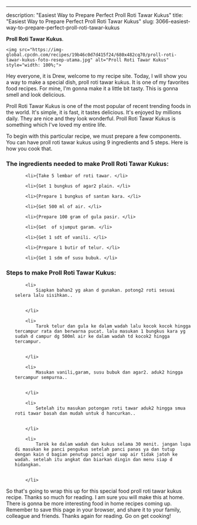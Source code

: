 ---
description: "Easiest Way to Prepare Perfect Proll Roti Tawar Kukus"
title: "Easiest Way to Prepare Perfect Proll Roti Tawar Kukus"
slug: 3066-easiest-way-to-prepare-perfect-proll-roti-tawar-kukus

<p>
	<strong>Proll Roti Tawar Kukus</strong>. 
	
</p>
<p>
	
	<img src="https://img-global.cpcdn.com/recipes/19b46c0d7d415f24/680x482cq70/proll-roti-tawar-kukus-foto-resep-utama.jpg" alt="Proll Roti Tawar Kukus" style="width: 100%;">
	
	
</p>
<p>
	Hey everyone, it is Drew, welcome to my recipe site. Today, I will show you a way to make a special dish, proll roti tawar kukus. It is one of my favorites food recipes. For mine, I'm gonna make it a little bit tasty. This is gonna smell and look delicious.
</p>
	
<p>
	
</p>
<p>
	Proll Roti Tawar Kukus is one of the most popular of recent trending foods in the world. It's simple, it is fast, it tastes delicious. It's enjoyed by millions daily. They are nice and they look wonderful. Proll Roti Tawar Kukus is something which I've loved my entire life.
</p>

<p>
To begin with this particular recipe, we must prepare a few components. You can have proll roti tawar kukus using 9 ingredients and 5 steps. Here is how you cook that.
</p>

<h3>The ingredients needed to make Proll Roti Tawar Kukus:</h3>

<ol>
	
		<li>{Take 5 lembar of roti tawar. </li>
	
		<li>{Get 1 bungkus of agar2 plain. </li>
	
		<li>{Prepare 1 bungkus of santan kara. </li>
	
		<li>{Get 500 ml of air. </li>
	
		<li>{Prepare 100 gram of gula pasir. </li>
	
		<li>{Get  of sjumput garam. </li>
	
		<li>{Get 1 sdt of vanili. </li>
	
		<li>{Prepare 1 butir of telur. </li>
	
		<li>{Get 1 sdm of susu bubuk. </li>
	
</ol>
<p>
	
</p>

<h3>Steps to make Proll Roti Tawar Kukus:</h3>

<ol>
	
		<li>
			Siapkan bahan2 yg akan d gunakan. potong2 roti sesuai selera lalu sisihkan..
			
			
		</li>
	
		<li>
			Tarok telur dan gula ke dalam wadah lalu kocok kocok hingga tercampur rata dan berwarna pucat. lalu masukan 1 bungkus kara yg sudah d campur dg 500ml air ke dalam wadah td kocok2 hingga tercampur.
			
			
		</li>
	
		<li>
			Masukan vanili,garam, susu bubuk dan agar2. aduk2 hingga tercampur sempurna..
			
			
		</li>
	
		<li>
			Setelah itu masukan potongan roti tawar aduk2 hingga smua roti tawar basah dan mudah untuk d hancurkan..
			
			
		</li>
	
		<li>
			Tarok ke dalam wadah dan kukus selama 30 menit. jangan lupa di masukan ke panci pengukus setelah panci panas ya dan tutup dengan kain d bagian penutup panci agar uap air tidak jatoh ke wadah. setelah itu angkat dan biarkan dingin dan menu siap d hidangkan.
			
			
		</li>
	
</ol>

<p>
	
</p>

<p>
	So that's going to wrap this up for this special food proll roti tawar kukus recipe. Thanks so much for reading. I am sure you will make this at home. There is gonna be more interesting food in home recipes coming up. Remember to save this page in your browser, and share it to your family, colleague and friends. Thanks again for reading. Go on get cooking!
</p>

